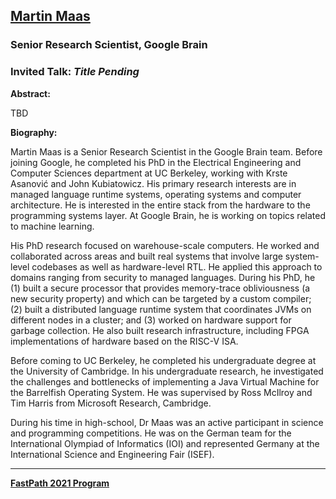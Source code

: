 ## [Martin Maas](http://www.martin-maas.com)
### Senior Research Scientist, Google Brain

### Invited Talk:  *Title Pending*

**Abstract:**

TBD

**Biography:**

Martin Maas is a Senior Research Scientist in the Google Brain team. Before joining Google, he completed his PhD in the Electrical Engineering and Computer Sciences department at UC Berkeley, working with Krste Asanović and John Kubiatowicz. His primary research interests are in managed language runtime systems, operating systems and computer architecture.  He is interested in the entire stack from the hardware to the programming systems layer. At Google Brain, he is working on topics related to machine learning.

His PhD research focused on warehouse-scale computers. He worked and collaborated across areas and built real systems that involve large system-level codebases as well as hardware-level RTL. He applied this approach to domains ranging from security to managed languages. During his PhD, he (1) built a secure processor that provides memory-trace obliviousness (a new security property) and which can be targeted by a custom compiler; (2) built a distributed language runtime system that coordinates JVMs on different nodes in a cluster; and (3) worked on hardware support for garbage collection. He also built research infrastructure, including FPGA implementations of hardware based on the RISC-V ISA.

Before coming to UC Berkeley, he completed his undergraduate degree at the University of Cambridge. In his undergraduate research, he investigated the challenges and bottlenecks of implementing a Java Virtual Machine for the Barrelfish Operating System. He was supervised by Ross McIlroy and Tim Harris from Microsoft Research, Cambridge.

During his time in high-school, Dr Maas was an active participant in science and programming competitions. He was on the German team for the International Olympiad of Informatics (IOI) and represented Germany at the International Science and Engineering Fair (ISEF).

----
**[FastPath 2021 Program](https://tinyurl.com/fastpath2021)**
